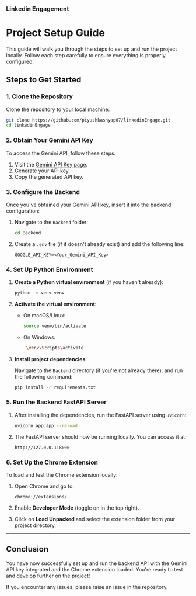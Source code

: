 ### Linkedin Engagement

# Project Setup Guide

This guide will walk you through the steps to set up and run the project locally. Follow each step carefully to ensure everything is properly configured.

## Steps to Get Started

### 1. Clone the Repository
Clone the repository to your local machine:

```bash
git clone https://github.com/piyushkashyap07/linkedinEngage.git
cd linkedinEngage
```

### 2. Obtain Your Gemini API Key

To access the Gemini API, follow these steps:

1. Visit the [Gemini API Key page](https://aistudio.google.com/app/apikey).
2. Generate your API key.
3. Copy the generated API key.

### 3. Configure the Backend

Once you've obtained your Gemini API key, insert it into the backend configuration:

1. Navigate to the `Backend` folder:
   ```bash
   cd Backend
   ```

2. Create a `.env` file (if it doesn't already exist) and add the following line:
   ```plaintext
   GOOGLE_API_KEY=<Your_Gemini_API_Key>
   ```

### 4. Set Up Python Environment

1. **Create a Python virtual environment** (if you haven't already):
   ```bash
   python -m venv venv
   ```

2. **Activate the virtual environment**:

   - On macOS/Linux:
     ```bash
     source venv/bin/activate
     ```

   - On Windows:
     ```bash
     .\venv\Scripts\activate
     ```

3. **Install project dependencies**:

   Navigate to the `Backend` directory (if you're not already there), and run the following command:
   ```bash
   pip install -r requirements.txt
   ```

### 5. Run the Backend FastAPI Server

1. After installing the dependencies, run the FastAPI server using `uvicorn`:
   ```bash
   uvicorn app:app --reload
   ```

2. The FastAPI server should now be running locally. You can access it at:
   ```plaintext
   http://127.0.0.1:8000
   ```

### 6. Set Up the Chrome Extension

To load and test the Chrome extension locally:

1. Open Chrome and go to:
   ```plaintext
   chrome://extensions/
   ```

2. Enable **Developer Mode** (toggle on in the top right).

3. Click on **Load Unpacked** and select the extension folder from your project directory.

---

## Conclusion

You have now successfully set up and run the backend API with the Gemini API key integrated and the Chrome extension loaded. You're ready to test and develop further on the project!

If you encounter any issues, please raise an issue in the repository.
